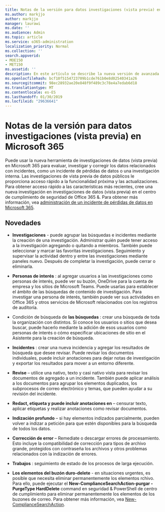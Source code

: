 ```yaml
---
title: Notas de la versión para datos investigaciones (vista previa) en Microsoft 365
ms.author: markjjo
author: markjjo
manager: laurawi
ms.date: ''
ms.audience: Admin
ms.topic: article
ms.service: o365-administration
localization_priority: Normal
ms.collection: ''
search.appverid:
- MOE150
- MET150
ms.assetid: ''
description: En este artículo se describe la nueva versión de avanzada exhibición de documentos electrónicos (vista previa) en Microsoft 365.
ms.openlocfilehash: bcf10f5154723709b1cde761b0e8d02540341a26
ms.sourcegitcommit: 98ec28932ae20e848f9f489c3c78e4a7edab6d18
ms.translationtype: MT
ms.contentlocale: es-ES
ms.lasthandoff: 01/30/2019
ms.locfileid: "29636641"
---
```

# <a name="release-notes-for-data-investigations-preview-in-microsoft-365"></a>Notas de la versión para datos investigaciones (vista previa) en Microsoft 365

Puede usar la nueva herramienta de investigaciones de datos (vista previa) en Microsoft 365 para evaluar, investigar y corregir los datos relacionados con incidentes, como un incidente de pérdidas de datos o una investigación interna. Las investigaciones de vista previa de datos públicos le proporciona acceso rápido a la funcionalidad próxima y las actualizaciones. Para obtener acceso rápido a las características más recientes, cree una nueva investigación en investigaciones de datos (vista previa) en el centro de cumplimiento de seguridad de Office 365 &. Para obtener más información, vea [administración de un incidente de pérdidas de datos en Microsoft 365](manage-data-spillage-incidents.md).

## <a name="whats-new"></a>Novedades 

- **Investigaciones** - puede agrupar las búsquedas e incidentes mediante la creación de una investigación. Administrar quién puede tener acceso a la investigación agregando o quitando a miembros.  También puede seleccionar y marcar las favoritas investigaciones. Seguimiento y supervisar la actividad dentro y entre las investigaciones mediante paneles nuevo. Después de completar la investigación, puede cerrar o eliminarla.

- **Personas de interés** : al agregar usuarios a las investigaciones como personas de interés, puede ver su buzón, OneDrive para la cuenta de empresa y los sitios de Microsoft Teams. Puede usarlas para establecer el ámbito de las búsquedas de contenido de investigación. Para investigar una persona de interés, también puede ver sus actividades en Office 365 y otros servicios de Microsoft relacionados con los registros de auditoría.

- Condición de búsqueda de **las búsquedas** : crear una búsqueda de toda la organización con distintos. Si conoce los usuarios o sitios que desea buscar, puede hacerlo mediante la adición de esos usuarios como personas de interés o cómo especificar ubicaciones de sitio en el Asistente para la creación de búsqueda. 

- **Incidentes** : crear una nueva incidencia y agregar los resultados de búsqueda que desee revisar. Puede revisar los documentos individuales, puede incluir anotaciones para dejar notas de investigación y exportar los resultados para mover a un entorno diferente. 

- **Revise** – utilice una nativo, texto y casi nativo vista para revisar los documentos de agregado a un incidente. También puede aplicar análisis a los documentos para agrupar los elementos duplicados, los subprocesos de correo electrónico y temas, que pueden ayudar a su revisión del incidente. 

- **Redact, etiqueta y puede incluir anotaciones en** – censurar texto, aplicar etiquetas y realizar anotaciones como revisar documentos.
  
- **Indización profundo** – si hay elementos indizados parcialmente, pueden volver a indizar a petición para que estén disponibles para la búsqueda de todos los datos.

- **Corrección de error** – Remediate o descargar errores de procesamiento. Esto incluye la compatibilidad de corrección para tipos de archivo grande, protegidos con contraseña los archivos y otros problemas relacionados con la indización de errores. 

- **Trabajos** : seguimiento de estado de los procesos de larga ejecución.

- **Los elementos del buzón duro-delete** - en situaciones urgentes, es posible que necesita eliminar permanentemente los elementos rchivo. Para ello, puede ejecutar el **New-ComplianceSearchAction-purgar - PurgeType HardDelete** command en seguridad & PowerShell de centro de cumplimiento para eliminar permanentemente los elementos de los buzones de correo. Para obtener más información, vea [New-ComplianceSearchAction](https://docs.microsoft.com/powershell/module/exchange/policy-and-compliance-content-search/new-compliancesearchaction).
